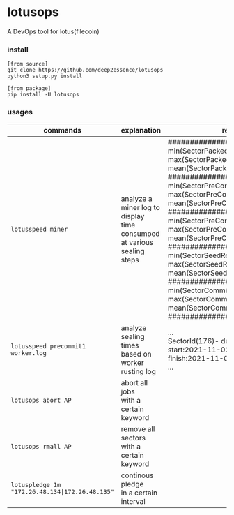 # lotusops
A DevOps tool for lotus(filecoin)
### install
```
[from source]
git clone https://github.com/deep2essence/lotusops
python3 setup.py install

[from package]
pip install -U lotusops
```
### usages
commands|explanation|result
-----|--------------|-------
```lotusspeed miner```|analyze a miner log to display<br> time consumped at various <br>sealing steps|#############################<br>min(SectorPacked)---0:01:05<br>max(SectorPacked)---21:15:02<br>mean(SectorPacked)---1:12:40<br>#############################<br>min(SectorPreCommit1)---2:55:38<br>max(SectorPreCommit1)---12:33:49<br>mean(SectorPreCommit1)---3:57:55<br>#############################<br>min(SectorPreCommit2)---0:08:27<br>max(SectorPreCommit2)---3:21:59<br>mean(SectorPreCommit2)---1:09:05<br>#############################<br>min(SectorSeedReady)---1:14:59<br>max(SectorSeedReady)---1:15:01<br>mean(SectorSeedReady)---1:14:59<br>#############################<br>min(SectorCommitted)---0:15:34<br>max(SectorCommitted)---12:49:31<br>mean(SectorCommitted)---1:36:41<br>#############################
```lotusspeed precommit1 worker.log```|analyze sealing times based on worker rusting log|...<br>SectorId(176)- duration:3:18:01    start:2021-11-02 19:53:59 finish:2021-11-02 23:12:01<br>...
```lotusops abort AP```|abort all jobs<br> with a certain keyword|
```lotusops rmall AP```|remove all sectors<br> with a certain keyword|
```lotuspledge 1m "172.26.48.134\|172.26.48.135"```|continous pledge<br> in a certain interval|


